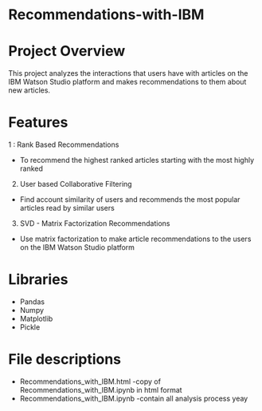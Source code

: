 # Recommendations-with-IBM  
# Project Overview     
This project analyzes the interactions that users have with articles on the IBM Watson Studio platform and makes recommendations to them about new articles.
# Features
1 : Rank Based Recommendations      
- To recommend the highest ranked articles starting with the most highly ranked    
2. User based Collaborative Filtering    
- Find account similarity of users and recommends the most popular articles read by similar users  
3. SVD - Matrix Factorization Recommendations      
- Use matrix factorization to make article recommendations to the users on the IBM Watson Studio platform    
# Libraries    
- Pandas    
- Numpy      
- Matplotlib    
- Pickle    
# File descriptions
- Recommendations_with_IBM.html -copy of Recommendations_with_IBM.ipynb in html format
- Recommendations_with_IBM.ipynb -contain all analysis process yeay

